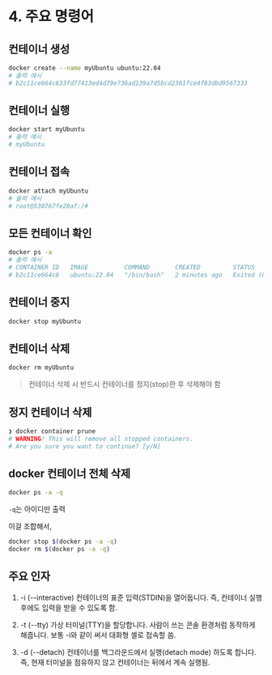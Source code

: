 # 4. 주요 명령어

## 컨테이너 생성

```bash
docker create --name myUbuntu ubuntu:22.04
# 출력 예시
# b2c11ce664c633fd77413ed4d79e736ad139a7d5bcd2361fce4f83dbd9567333
```

## 컨테이너 실행

```bash
docker start myUbuntu
# 출력 예시
# myUbuntu
```

## 컨테이너 접속

```bash
docker attach myUbuntu
# 출력 예시
# root@530767fe28af:/#
```

## 모든 컨테이너 확인

```bash
docker ps -a
# 출력 예시
# CONTAINER ID   IMAGE          COMMAND       CREATED         STATUS                      PORTS   NAMES
# b2c11ce664c6   ubuntu:22.04   "/bin/bash"   2 minutes ago   Exited (0) About a minute   myUbuntu
```

## 컨테이너 중지

```bash
docker stop myUbuntu
```

## 컨테이너 삭제

```bash
docker rm myUbuntu
```

> 컨테이너 삭제 시 반드시 컨테이너를 정지(stop)한 후 삭제해야 함

## 정지 컨테이너 삭제

```bash
❯ docker container prune
# WARNING! This will remove all stopped containers.
# Are you sure you want to continue? [y/N]
```

## docker 컨테이너 전체 삭제

```bash
docker ps -a -q
```

`-q`는 아이디만 출력

이걸 조합해서,

```bash
docker stop $(docker ps -a -q)
docker rm $(docker ps -a -q)
```

## 주요 인자

1. -i (--interactive)
   컨테이너의 표준 입력(STDIN)을 열어둡니다. 즉, 컨테이너 실행 후에도 입력을 받을 수 있도록 함.

2. -t (--tty)
   가상 터미널(TTY)을 할당합니다. 사람이 쓰는 콘솔 환경처럼 동작하게 해줍니다. 보통 -i와 같이 써서 대화형 셸로 접속할 씀.

3. -d (--detach)
   컨테이너를 백그라운드에서 실행(detach mode) 하도록 합니다. 즉, 현재 터미널을 점유하지 않고 컨테이너는 뒤에서 계속 실행됨.
